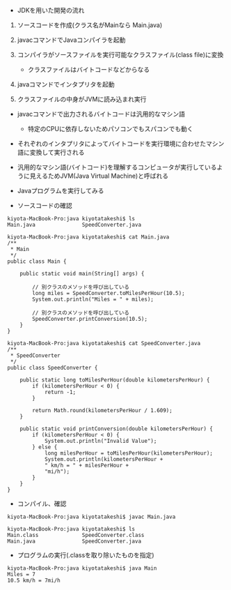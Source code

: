- JDKを用いた開発の流れ

1. ソースコードを作成(クラス名がMainなら Main.java)

2. javacコマンドでJavaコンパイラを起動

3. コンパイラがソースファイルを実行可能なクラスファイル(class file)に変換
    - クラスファイルはバイトコードなどからなる

4. javaコマンドでインタプリタを起動

5. クラスファイルの中身がJVMに読み込まれ実行

- javacコマンドで出力されるバイトコードは汎用的なマシン語
    - 特定のCPUに依存しないためパソコンでもスパコンでも動く

- それぞれのインタプリタによってバイトコードを実行環境に合わせたマシン語に変換して実行される

- 汎用的なマシン語(バイトコード)を理解するコンピュータが実行しているように見えるためJVM(Java Virtual Machine)と呼ばれる

- Javaプログラムを実行してみる

- ソースコードの確認
```
kiyota-MacBook-Pro:java kiyotatakeshi$ ls
Main.java               SpeedConverter.java

kiyota-MacBook-Pro:java kiyotatakeshi$ cat Main.java
/**
 * Main
 */
public class Main {

    public static void main(String[] args) {

        // 別クラスのメソッドを呼び出している
        long miles = SpeedConverter.toMilesPerHour(10.5);
        System.out.println("Miles = " + miles);

        // 別クラスのメソッドを呼び出している
        SpeedConverter.printConversion(10.5);
    }
}

kiyota-MacBook-Pro:java kiyotatakeshi$ cat SpeedConverter.java
/**
 * SpeedConverter
 */
public class SpeedConverter {

    public static long toMilesPerHour(double kilometersPerHour) {
        if (kilometersPerHour < 0) {
            return -1;
        }

        return Math.round(kilometersPerHour / 1.609);
    }

    public static void printConversion(double kilometersPerHour) {
        if (kilometersPerHour < 0) {
            System.out.println("Invalid Value");
        } else {
            long milesPerHour = toMilesPerHour(kilometersPerHour);
            System.out.println(kilometersPerHour +
            " km/h = " + milesPerHour +
            "mi/h");
        }
    }
}

```

- コンパイル、確認

```
kiyota-MacBook-Pro:java kiyotatakeshi$ javac Main.java

kiyota-MacBook-Pro:java kiyotatakeshi$ ls
Main.class              SpeedConverter.class
Main.java               SpeedConverter.java

```

- プログラムの実行(.classを取り除いたものを指定)

```
kiyota-MacBook-Pro:java kiyotatakeshi$ java Main
Miles = 7
10.5 km/h = 7mi/h

```